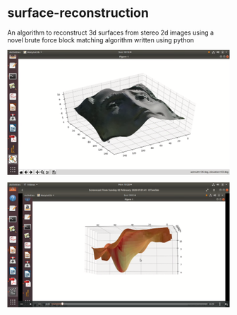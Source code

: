# surface-reconstruction
An algorithm to reconstruct 3d surfaces from stereo 2d images using a novel brute force block matching algorithm written using python

![alt text](https://github.com/robertarvind/3D-surface-reconstruction/blob/master/Screenshot%20from%202020-09-25%2021-40-32.png)

![alt text](https://github.com/robertarvind/3D-surface-reconstruction/blob/master/Screenshot%20from%202020-02-17%2010-28-21.png)
